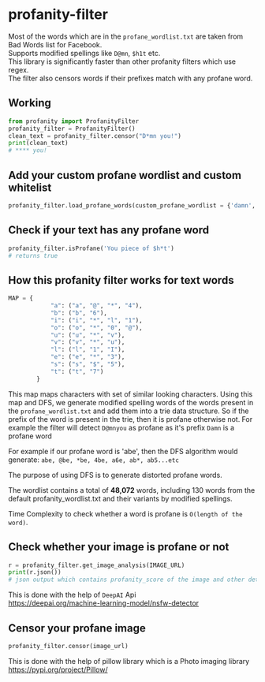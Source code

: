 # profanity-filter

Most of the words which are in the `profane_wordlist.txt` are taken from Bad Words list for Facebook. <br/>
Supports modified spellings like `D@mn`, `$h1t` etc. <br/>
This library is significantly faster than other profanity filters which use regex. <br/>
The filter also censors words if their prefixes match with any profane word. 

## Working

```python
from profanity import ProfanityFilter
profanity_filter = ProfanityFilter()
clean_text = profanity_filter.censor("D*mn you!")
print(clean_text) 
# **** you!
```

## Add your custom profane wordlist and custom whitelist
```python
profanity_filter.load_profane_words(custom_profane_wordlist = {'damn', 'douche'}, whitelist = {'shit'})
```

## Check if your text has any profane word
```python
profanity_filter.isProfane('You piece of $h*t')
# returns true
```

## How this profanity filter works for text words

```python
MAP = {
            "a": ("a", "@", "*", "4"),
            "b": ("b", "6"),
            "i": ("i", "*", "l", "1"),
            "o": ("o", "*", "0", "@"),
            "u": ("u", "*", "v"),
            "v": ("v", "*", "u"),
            "l": ("l", "1", "I"),
            "e": ("e", "*", "3"),
            "s": ("s", "$", "5"),
            "t": ("t", "7")
        }
```
This map maps characters with set of similar looking characters. Using this map and DFS, we generate modified spelling words of the words present in the `profane_wordlist.txt` and add them into a trie data structure. So if the prefix of the word is present in the trie, then it is profane otherwise not. For example the filter will detect `D@mnyou` as profane as it's prefix `Damn` is a profane word <br/>

For example if our profane word is 'abe', then the DFS algorithm would generate:
```abe, @be, *be, 4be, a6e, ab*, ab5...etc```

The purpose of using DFS is to generate distorted profane words. <br/>

The wordlist contains a total of **48,072** words, including 130 words from the default profanity_wordlist.txt and their variants by modified spellings. <br/>

Time Complexity to check whether a word is profane is `O(length of the word)`.

## Check whether your image is profane or not
```python
r = profanity_filter.get_image_analysis(IMAGE_URL)
print(r.json())
# json output which contains profanity_score of the image and other details
```
This is done with the help of `DeepAI` Api <br/>
<https://deepai.org/machine-learning-model/nsfw-detector>

## Censor your profane image
```python
profanity_filter.censor(image_url)
```
This is done with the help of pillow library which is a Photo imaging library <br/>
<https://pypi.org/project/Pillow/>



